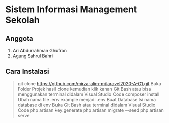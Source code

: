 # Sistem Informasi Management Sekolah

## Anggota 
1. Ari Abdurrahman Ghufron
2. Agung Sahrul Bahri

## Cara Instalasi
>git clone https://github.com/mirza-alim-m/laravel2020-A-G1.git
Buka Folder Projek hasil clone kemudian klik kanan Git Bash atau bisa menggunakan terminal didalam Visual Studio Code
>composer install
Ubah nama file .env.example menjadi .env
Buat Database
Isi nama database di env
Buka Git Bash atau terminal didalam Visual Studio Code
>php artisan key:generate
>php artisan migrate --seed
php artisan serve
